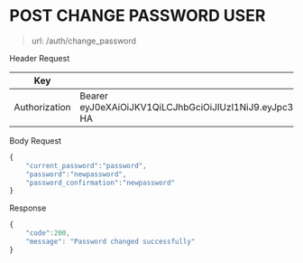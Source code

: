 # POST CHANGE PASSWORD USER

> url: /auth/change_password

Header Request

Key| Value
------------ | -------------
Authorization | Bearer eyJ0eXAiOiJKV1QiLCJhbGciOiJIUzI1NiJ9.eyJpc3MiOiJodHRwOlwvXC9sb2NhbGhvc3Q6OTAwMFwvYXBpXC92MVwvYXV0aFwvbG9naW4iLCJpYXQiOjE1OTg5NDU3NDgsImV4cCI6MTYwMDE1NTM0OCwibmJmIjoxNTk4OTQ1NzQ4LCJqdGkiOiJZU1dOY1NWcW5TRnozZkRvIiwic3ViIjoxOCwicHJ2IjoiODdlMGFmMWVmOWZkMTU4MTJmZGVjOTcxNTNhMTRlMGIwNDc1NDZhYSJ9.FDt0VY7ierpwNzehOnQ83JmCejNt1EpTtkRmf5gf-HA

Body Request
```javascript
{
    "current_password":"password",
    "password":"newpassword",
    "password_confirmation":"newpassword"
}
```

Response
```javascript
{
    "code":200,
    "message": "Password changed successfully"
}
```